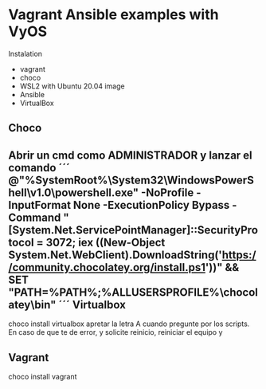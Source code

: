 Vagrant Ansible examples with VyOS
==================================
Instalation
* vagrant
* choco
* WSL2 with Ubuntu 20.04 image
* Ansible
* VirtualBox

Choco
------------
Abrir un cmd como ADMINISTRADOR y lanzar el comando
´´´
@"%SystemRoot%\System32\WindowsPowerShell\v1.0\powershell.exe" -NoProfile -InputFormat None -ExecutionPolicy Bypass -Command "[System.Net.ServicePointManager]::SecurityProtocol = 3072; iex ((New-Object System.Net.WebClient).DownloadString('https://community.chocolatey.org/install.ps1'))" && SET "PATH=%PATH%;%ALLUSERSPROFILE%\chocolatey\bin"
´´´
Virtualbox
------------
choco install virtualbox
apretar la letra A cuando pregunte por los scripts.
En caso de que te de error, y solicite reinicio, reiniciar el equipo y 

Vagrant
------------
choco install vagrant
